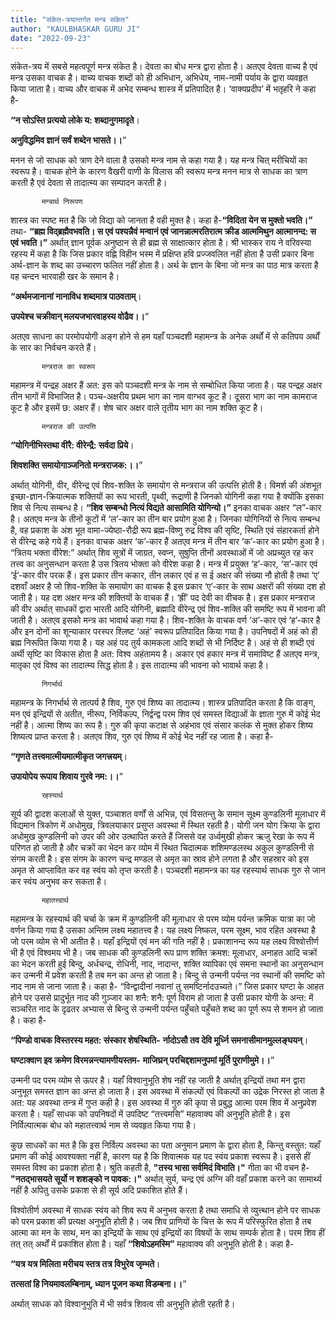 ```yaml
---
title: "संकेत-त्रयान्तर्गत मन्त्र संकेत"
author: "KAULBHASKAR GURU JI"
date: "2022-09-23"
---
```


संकेत-त्रय में सबसे महत्वपूर्ण मन्त्र संकेत है। देवता का बोध मन्त्र द्वारा होता है। अतएव देवता वाच्य है एवं मन्त्र उसका वाचक है। वाच्य वाचक शब्दों को ही अभिधान, अभिधेय, नाम-नामी पर्याय के द्वारा व्यवहृत किया जाता है। वाच्य और वाचक में अभेद सम्बन्ध शास्त्र में प्रतिपादित है। ‘वाक्यप्रदीप’ में भतृहरि ने कहा है-

**“न सोऽस्ति प्रत्ययो लोके य: शब्दानुगमादृते**।

**अनुविद्धमिव ज्ञानं सर्वं शब्देन भासते।।**”

मनन से जो साधक को त्राण देने वाला है उसको मन्त्र नाम से कहा गया है। यह मन्त्र चित् मरीचियों का स्वरूप है। वाचक होने के कारण वैखरी वाणी के विलास की स्वरूप मन्त्र मनन मात्र से साधक का त्राण करती है एवं देवता से तादात्म्य का सम्पादन करती है।

           मन्त्रार्थ निरूपण

शास्त्र का स्पष्ट मत है कि जो विद्या को जानता है वही मुक्त है। कहा है-**“विदिता येन स मुक्तो भवति।”** तथा- **“ब्रह्म विद्ब्रह्मैवभवति। स एवं पश्यन्नैवं मन्वानं एवं जानन्नात्मरतिरात्म क्रीड आत्ममिथुन आत्मानन्द: स एवं भवति।”** अर्थात् ज्ञान पूर्वक अनुष्ठान से ही ब्रह्म से साक्षात्कार होता है। श्री भास्कर राय ने वरिवस्या रहस्य में कहा है कि जिस प्रकार वह्णि विहीन भस्म में प्रक्षिप्त हवि प्रज्जवलित नहीं होता है उसी प्रकार बिना अर्थ-ज्ञान के शब्द का उच्चारण फलित नहीं होता है। अर्थ के ज्ञान के बिना जो मन्त्र का पाठ मात्र करता है वह चन्दन भारवाही खर के समान है।

**“अर्थमजानानां नानाविध शब्दमात्र पाठवताम्**।

**उपयेश्च चक्रीवान् मलयजभारवाहस्य वोढैव।।**”

अतएव साधना का परमोपयोगी अङ्ग होने से हम यहाँ पञ्चदशी महामन्त्र के अनेक अर्थों में से कतिपय अर्थों के सार का निर्वचन करते हैं।

           मन्त्रराज का स्वरूप

महामन्त्र में पन्द्रह अक्षर हैं अत: इस को पञ्चदशी मन्त्र के नाम से सम्बोधित किया जाता है। यह पन्द्रह अक्षर तीन भागों में विभाजित है। पञ्च-अक्षरीय प्रथम भाग का नाम वाग्भव कूट है। दूसरा भाग का नाम कामराज कूट है और इसमें छ: अक्षर हैं। शेष चार अक्षर वाले तृतीय भाग का नाम शक्ति कूट है।

           मन्त्रराज की उत्पत्ति

**“योगिनीभिस्तथा वीरै: वीरेन्द्रै: सर्वदा प्रिये**।

**शिवशक्ति समायोगाञ्जनितो मन्त्रराजक:।।**”

अर्थात् योगिनी, वीर, वीरेन्द्र एवं शिव-शक्ति के समायोग से मन्त्रराज की उत्पत्ति होती है। विमर्श की अंशभूत इच्छा-ज्ञान-क्रियात्मक शक्तियों का रूप भारती, पृथ्वी, रूद्राणी है जिनको योगिनी कहा गया है क्योंकि इसका शिव से नित्य सम्बन्ध है। **“शिव सम्बन्धो नित्यं विद्यते आसामिति योगिन्यो।”** इनका वाचक अक्षर “ल”-कार है। अतएव मन्त्र के तीनों कूटों में ‘ल’-कार का तीन बार प्रयोग हुआ है। जिनका योगिनियों से नित्य सम्बन्ध है, वह प्रकाश के अंश भूत वामा-ज्येष्ठा-रौद्री रूप ब्रह्म-विष्णु रुद्र विश्व की सृष्टि, स्थिति एवं संहारकर्ता होने से वीरेन्द्र कहे गये हैं। इनका वाचक अक्षर ‘क’-कार हैं अतएव मन्त्र में तीन बार ‘क’-कार का प्रयोग हुआ है। “त्रितय भक्ता वीरेश:” अर्थात् शिव सूत्रों में जाग्रत, स्वप्न, सुषुप्ति तीनों अवस्थाओं में जो अप्रच्युत रह कर तत्त्व का अनुसन्धान करता है उस त्रितय भोक्ता को वीरेश कहा है। मन्त्र में प्रयुक्त ‘ह’-कार, ‘स’-कार एवं ‘ई’-कार वीर परक हैं। इस प्रकार तीन ककार, तीन लकार एवं ह स ई अक्षर की संख्या नौ होती है तथा ‘ए’ दशवाँ अक्षर है जो शिव-शक्ति के समायोग का वाचक है इस प्रकार ‘ए’-कार के साथ अक्षरों की संख्या दश हो जाती है। यह दश अक्षर मन्त्र की शक्तियों के वाचक हैं। ‘ह्रीं’ पद देवी का वीचक है। इस प्रकार मन्त्रराज की वीर अर्थात् साधकों द्वारा भारती आदि योगिनी, ब्रह्मादि वीरेन्द्र एवं शिव-शक्ति की समष्टि रूप में भावना की जाती है। अतएव इसको मन्त्र का भावार्थ कहा गया है।
शिव-शक्ति के वाचक वर्ण ‘अ’-कार एवं ‘ह’-कार है और इन दोनों का शून्याकार परस्पर श्लिष्ट ‘अहं’ स्वरूप प्रतिपादित किया गया है। उपनिषदों में अहं को ही ब्रह्म निरूपित किया गया है। यह अहं पद तुर्य कामकला आदि शब्दों से भी निर्दिष्ट है। अहं से ही शब्दी एवं अर्थी सृष्टि का विकास होता है अत: विश्व अहंतामय है। अकार एवं हकार मन्त्र में समाविष्ट हैं अतएव मन्त्र, मातृका एवं विश्व का तादात्म्य सिद्ध होता है। इस तादात्म्य की भावना को भावार्थ कहा है।

           निगर्भार्थ

महामन्त्र के निगर्भार्थ से तात्पर्य है शिव, गुरु एवं शिष्य का तादात्म्य। शास्त्र प्रतिपादित करता है कि वाङ्ग, मन एवं इन्द्रियों से अतीत, नीरूप, निर्विकल्प, निर्द्वन्द्व परम शिव एवं समस्त विद्याओं के ज्ञाता गुरु में कोई भेद नहीं है। आत्मा शिष्य का रूप है। गुरु की कृपा कटाक्ष से अहंभाव एवं संसार कलंक से मुक्त होकर शिष्य शिष्यत्व प्राप्त करता है। अतएव शिव, गुरु एवं शिष्य में कोई भेद नहीं रह जाता है। कहा है-

**“गृणते तत्त्वमात्मीयमात्मीकृत जगत्त्रयम्**।

**उपायोपेय रूपाय शिवाय गुरवे नम:।।**”

           रहस्यार्थ

सूर्य की द्वादश कलाओं से युक्त, पञ्चाशत वर्णों से अभिन्न, एवं विसतन्तु के समान सूक्ष्म कुण्डलिनी मूलाधार में विद्यमान त्रिकोण में अधोमुख, त्रिवलयाकार प्रसुप्त अवस्था में स्थित रहती है। योगी जन योग क्रिया के द्वारा अधोमुख कुण्डलिनी को उपर की ओर उत्थापित करते हैं जिससे वह उर्ध्वमुखी होकर ऋजु रेखा के रूप में परिणत हो जाती है और चक्रों का भेदन कर व्योम में स्थित चिदात्मक शशिमण्डलस्थ अकुल कुण्डलिनी से संगम करती है। इस संगम के कारण चन्द्र मण्डल से अमृत का स्राव होने लगता है और सहस्रार को इस अमृत से आप्लावित कर वह स्वंय को तृप्त करती है। पञ्चदशी महामन्त्र का यह रहस्यार्थ साधक गुरु से जान कर स्वंय अनुभव कर सकता है।

           महातत्त्वार्थ

महामन्त्र के रहस्यार्थ की चर्चा के क्रम में कुण्डलिनी की मूलाधार से परम व्योम पर्यन्त क्रमिक यात्रा का जो वर्णन किया गया है उसका अन्तिम लक्ष्य महातत्त्व है। यह लक्ष्य निष्कल, परम सूक्ष्म, भाव रहित अवस्था है जो परम व्योम से भी अतीत है। यहाँ इन्द्रियों एवं मन की गति नहीं है। प्रकाशानन्द रूप यह लक्ष्य विश्वोत्तीर्ण भी है एवं विश्वमय भी है। जब साधक की कुण्डलिनी रूप प्राण शक्ति क्रमश: मूलाधार, अनाहत आदि चक्रों का भेदन करती हुई बिन्दु, अर्धचन्द्र, रोधिनी, नाद, नादान्त, शक्ति व्यापिका एवं समना स्थानों का अनुसन्धान कर उन्मनी में प्रवेश करती है तब मन का अन्त हो जाता है। बिन्दु से उन्मनी पर्यन्त नव स्थानों की समष्टि को नाद नाम से जाना जाता है। कहा है- “विन्द्वादीनां नवानां तु समष्टिर्नादउच्यते।” जिस प्रकार घण्टा के आहत होने पर उससे प्रादुर्भूत नाद की गुञ्जार का शनै: शनै: पूर्ण विराम हो जाता है उसी प्रकार योगी के अन्त: में सञ्चरित नाद के दृढतर अभ्यास से बिन्दु से उन्मनी पर्यन्त पहुँचते पहुँचते शब्द का पूर्ण रूप से शमन हो जाता है। कहा है-

**“पिण्डो वाचक विस्तरस्य महत: संस्कार शेषस्थिति-**
**र्नादोऽसौ तव देवि मूर्ध्नि समनासीमानमुल्लङ्घयन्**।

**घण्टाक्वाण इव क्रमेण विरमन्नन्त्यामणीयस्तम-**
**माजिघ्रन् परचिद्दशामनुपमां मूर्ति पुराणीमुमे।।**”

उन्मनी पद परम व्योम से ऊपर है। यहाँ विश्वानुभूति शेष नहीं रह जाती है अर्थात् इन्द्रियों तथा मन द्वारा अनुभूत समस्त ज्ञान का अन्त हो जाता है। इस अवस्था में संकल्पों एवं विकल्पों का उद्रेक निरस्त हो जाता है अत: यह अवस्था तन्त्र में गुप्त कही है। इस अवस्था में गुरु की कृपा से प्रबुद्ध आत्मा परम शिव में अनुप्रवेश करता है। यहाँ साधक को उपनिषदों में उपदिष्ट “तत्त्वमसि” महावाक्य की अनुभूति होती है। इस निर्विल्पात्मक बोध को महातत्त्वार्थ नाम से व्यवहृत किया गया है।

  कुछ साधकों का मत है कि इस निर्विल्प अवस्था का पता अनुमान प्रमाण के द्वारा होता है, किन्तु वस्तुत: यहाँ प्रमाण की कोई आवश्यक्ता नहीं है, कारण यह है कि शिवात्मक यह पद स्वंय प्रकाश स्वरूप है। इससे हीं समस्त विश्व का प्रकाश होता है। श्रुति कहती है, **"तस्य भासा सर्वमिदं विभाति।"** गीता का भी वचन है- **"नतद्भासयते सूर्यो न शशङ्को न पावक:।"** अर्थात् सुर्य, चन्द्र एवं अग्नि की वहाँ प्रकाश करने का सामार्थ्य नहीं है अपितु उसके प्रकाश से ही सूर्य अदि प्रकाशित होते हैं।

विश्वोतीर्ण अवस्था में साधक स्वंय को शिव रूप में अनुभव करता है तथा समाधि से व्युत्त्थान होने पर साधक को परम प्रकाश की प्रत्यक्ष अनुभूति होती है। जब शिव प्राणियों के चित्त के रूप में परिस्फुरित होता है तब आत्मा का मन के साथ, मन का इन्द्रियों के साथ एवं इन्द्रियों का विषयों के साथ सम्पर्क होता है। परम शिव हीं तत् तत् अर्थों में प्रकाशित होता है। यहाँ **“शिवोऽहमस्मि”** महावाक्य की अनुभूति होती है। कहा है-

**“यत्र यत्र मिलिता मरीचय स्तत्र तत्र विभुरेव जृम्भते**।

**तत्सतां हि नियमावलम्बिनाम्, ध्यान पूजन कथा विडम्बना।।**”

  अर्थात् साधक को विश्वानुभुति में भी सर्वत्र शिवत्व सी अनुभूति होती रहती है।
